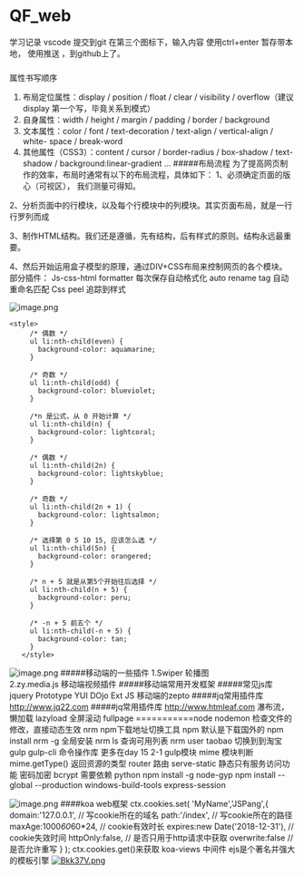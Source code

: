 # QF_web
学习记录
vscode 提交到git  在第三个图标下，输入内容 使用ctrl+enter 暂存带本地， 使用推送 ，到github上了。
#####
属性书写顺序
1. 布局定位属性：display / position / float / clear / visibility / overflow（建议 display 第一个写，毕竟关系到模式）
2. 自身属性：width / height / margin / padding / border / background
3. 文本属性：color / font / text-decoration / text-align / vertical-align / white- space / break-word
4. 其他属性（CSS3）：content / cursor / border-radius / box-shadow / text-shadow / background:linear-gradient …
#####布局流程
为了提高网页制作的效率，布局时通常有以下的布局流程，具体如下：
1、必须确定页面的版心（可视区）， 我们测量可得知。

2、分析页面中的行模块，以及每个行模块中的列模块。其实页面布局，就是一行行罗列而成

3、制作HTML结构。我们还是遵循，先有结构，后有样式的原则。结构永远最重要。

4、然后开始运用盒子模型的原理，通过DIV+CSS布局来控制网页的各个模块。
部分插件：
Js-css-html formatter 每次保存自动格式化
auto rename tag  自动重命名匹配
Css peel 追踪到样式

![image.png](https://upload-images.jianshu.io/upload_images/4908477-cb2f1ad5751a862e.png?imageMogr2/auto-orient/strip%7CimageView2/2/w/1240)
```
<style>
     /* 偶数 */
     ul li:nth-child(even) {
       background-color: aquamarine;
     }
   
     /* 奇数 */
     ul li:nth-child(odd) {
       background-color: blueviolet;
     }
   
     /*n 是公式，从 0 开始计算 */
     ul li:nth-child(n) {
       background-color: lightcoral;
     }
   
     /* 偶数 */
     ul li:nth-child(2n) {
       background-color: lightskyblue;
     }
   
     /* 奇数 */
     ul li:nth-child(2n + 1) {
       background-color: lightsalmon;
     }
   
     /* 选择第 0 5 10 15, 应该怎么选 */
     ul li:nth-child(5n) {
       background-color: orangered;
     }
   
     /* n + 5 就是从第5个开始往后选择 */
     ul li:nth-child(n + 5) {
       background-color: peru;
     }
   
     /* -n + 5 前五个 */
     ul li:nth-child(-n + 5) {
       background-color: tan;
     }
   </style>
   ```
   ![image.png](https://upload-images.jianshu.io/upload_images/4908477-414ce14dab605613.png?imageMogr2/auto-orient/strip%7CimageView2/2/w/1240)
#####移动端的一些插件
1.Swiper 轮播图  
2.zy.media.js 移动端视频插件
#####移动端常用开发框架
#####常见js库
jquery
Prototype
YUI
DOjo
Ext JS
移动端的zepto
#####jq常用插件库  http://www.jq22.com
#####jq常用插件库  http://www.htmleaf.com
瀑布流，懒加载 lazyload  全屏滚动 fullpage
===========node
nodemon  检查文件的修改，直接动态生效
nrm npm下载地址切换工具 npm 默认是下载国外的 npm install nrm -g 全局安装
nrm ls  查询可用列表
nrm user taobao  切换到到淘宝
gulp     gulp-cli 命令操作库 更多在day 15 2-1 gulp模块
mime  模块判断 mime.getType() 返回资源的类型
router 路由
serve-static 静态只有服务访问功能
密码加密 bcrypt  需要依赖 python  npm install -g node-gyp   npm install --global --production windows-build-tools
express-session 
<!-- 感觉nodejs就是前后端没分离啊 -->

![image.png](https://upload-images.jianshu.io/upload_images/4908477-9baa001c7f7a444c.png?imageMogr2/auto-orient/strip%7CimageView2/2/w/1240)
####koa web框架
ctx.cookies.set(
            'MyName','JSPang',{
                domain:'127.0.0.1', // 写cookie所在的域名
                path:'/index',       // 写cookie所在的路径
                maxAge:1000*60*60*24,   // cookie有效时长
                expires:new Date('2018-12-31'), // cookie失效时间
                httpOnly:false,  // 是否只用于http请求中获取
                overwrite:false  // 是否允许重写
            }
        );
        ctx.cookies.get()来获取
koa-views 中间件  ejs是个著名并强大的模板引擎
[![Bkk37V.png](https://s1.ax1x.com/2020/10/22/Bkk37V.png)](https://imgchr.com/i/Bkk37V)

